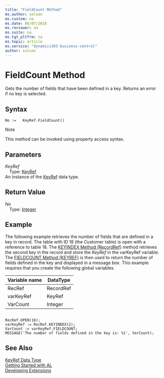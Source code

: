 ```yaml
---
title: "FieldCount Method"
ms.author: solsen
ms.custom: na
ms.date: 08/07/2018
ms.reviewer: na
ms.suite: na
ms.tgt_pltfrm: na
ms.topic: article
ms.service: "dynamics365-business-central"
author: solsen
---
```

[//]: # (START>DO_NOT_EDIT)
[//]: # (IMPORTANT:Do not edit any of the content between here and the END>DO_NOT_EDIT.)
[//]: # (Any modifications should be made in the .resx files in the ModernDev repo.)
# FieldCount Method
Gets the number of fields that have been defined in a key. Returns an error if no key is selected.

## Syntax
```
No :=   KeyRef.FieldCount()
```
> [!NOTE]  
> This method can be invoked using property access syntax.  

## Parameters
*KeyRef*  
&emsp;Type: [KeyRef](keyref-data-type.md)  
An instance of the [KeyRef](keyref-data-type.md) data type.  

## Return Value
*No*  
&emsp;Type: [Integer](integer-data-type.md)  
  


[//]: # (IMPORTANT: END>DO_NOT_EDIT)

## Example  
 The following example retrieves the number of fields that are defined in a key in record. The table with ID 18 \(the Customer table\) is open with a reference to table 18. The [KEYINDEX Method \(RecordRef\)](devenv-KEYINDEX-Method-RecordRef.md) method retrieves the second key in the record and store the *KeyRef* in the varKeyRef variable. The [FIELDCOUNT Method \(KEYREF\)](devenv-FIELDCOUNT-Method-KeyRef.md) is then used to return the number of fields defined in the key and displayed in a message box. This example requires that you create the following global variables.  
  
|Variable name|DataType|  
|-------------------|--------------|  
|RecRef|RecordRef|  
|varKeyRef|KeyRef|  
|VarCount|Integer|  
  
```  
  
RecRef.OPEN(18);  
varKeyRef := RecRef.KEYINDEX(2);  
VarCount := varKeyRef.FIELDCOUNT;  
MESSAGE('The number of fields defined in the key is: %1', VarCount);  
```  
  

## See Also
[KeyRef Data Type](keyref-data-type.md)  
[Getting Started with AL](../devenv-get-started.md)  
[Developing Extensions](../devenv-dev-overview.md)